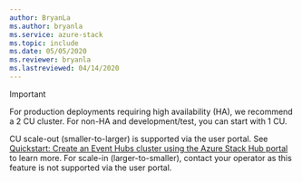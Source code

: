 ```yaml
---
author: BryanLa
ms.author: bryanla
ms.service: azure-stack
ms.topic: include
ms.date: 05/05/2020
ms.reviewer: bryanla
ms.lastreviewed: 04/14/2020
---
```


> [!IMPORTANT]
> For production deployments requiring high availability (HA), we recommend a 2 CU cluster. For non-HA and development/test, you can start with 1 CU.
>
> CU scale-out (smaller-to-larger) is supported via the user portal. See [Quickstart: Create an Event Hubs cluster using the Azure Stack Hub portal](/azure-stack/user/event-hubs-quickstart-cluster-portal.md) to learn more. For scale-in (larger-to-smaller), contact your operator as this feature is not supported via the user portal. 